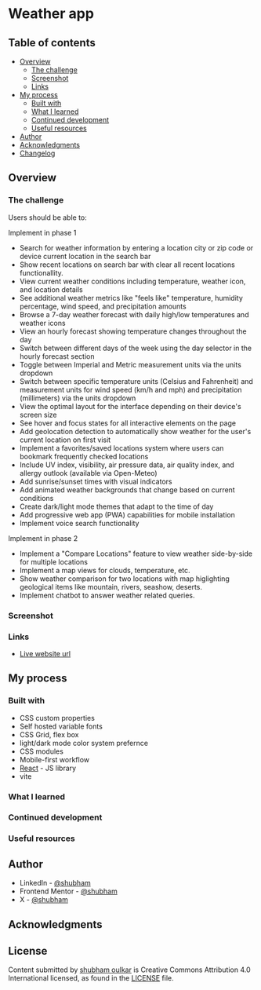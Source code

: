 # Weather app

## Table of contents

- [Overview](#overview)
  - [The challenge](#the-challenge)
  - [Screenshot](#screenshot)
  - [Links](#links)
- [My process](#my-process)
  - [Built with](#built-with)
  - [What I learned](#what-i-learned)
  - [Continued development](#continued-development)
  - [Useful resources](#useful-resources)
- [Author](#author)
- [Acknowledgments](#acknowledgments)
- [Changelog](/changelog.md)

## Overview

### The challenge

Users should be able to:

Implement in phase 1
- Search for weather information by entering a location city or zip code or device current location in the search bar
- Show recent locations on search bar with clear all recent locations functionallity.
- View current weather conditions including temperature, weather icon, and location details
- See additional weather metrics like "feels like" temperature, humidity percentage, wind speed, and precipitation amounts
- Browse a 7-day weather forecast with daily high/low temperatures and weather icons
- View an hourly forecast showing temperature changes throughout the day
- Switch between different days of the week using the day selector in the hourly forecast section
- Toggle between Imperial and Metric measurement units via the units dropdown 
- Switch between specific temperature units (Celsius and Fahrenheit) and measurement units for wind speed (km/h and mph) and precipitation (millimeters) via the units dropdown
- View the optimal layout for the interface depending on their device's screen size
- See hover and focus states for all interactive elements on the page
- Add geolocation detection to automatically show weather for the user's current location on first visit
- Implement a favorites/saved locations system where users can bookmark frequently checked locations
- Include UV index, visibility, air pressure data, air quality index, and allergy outlook (available via Open-Meteo)
- Add sunrise/sunset times with visual indicators
- Add animated weather backgrounds that change based on current conditions
- Create dark/light mode themes that adapt to the time of day
- Add progressive web app (PWA) capabilities for mobile installation
- Implement voice search functionality

Implement in phase 2
- Implement a "Compare Locations" feature to view weather side-by-side for multiple locations
- Implement a map views for clouds, temperature, etc.
- Show weather comparison for two locations with map higlighting geological items like mountain, rivers, seashow, deserts.
- Implement chatbot to answer weather related queries.

### Screenshot

### Links

- [Live website url](https://weatherfem.netlify.app/)

## My process

### Built with

- CSS custom properties
- Self hosted variable fonts
- CSS Grid, flex box
- light/dark mode color system prefernce
- CSS modules
- Mobile-first workflow
- [React](https://reactjs.org/) - JS library
- vite

### What I learned

### Continued development

### Useful resources

## Author

- LinkedIn - [@shubham](www.linkedin.com/in/shubham-oulkar)
- Frontend Mentor - [@shubham](https://www.frontendmentor.io/profile/ShubhamOulkar)
- X - [@shubham](https://x.com/shubhuoulkar)

## Acknowledgments

## License

Content submitted by [shubham oulkar](https://github.com/ShubhamOulkar) is Creative Commons Attribution 4.0 International licensed, as found in the [LICENSE](/LICENSE) file.
